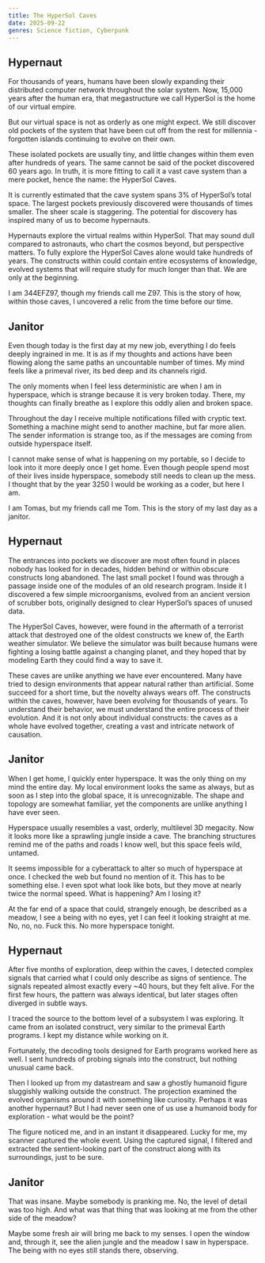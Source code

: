 ```yaml
---
title: The HyperSol Caves
date: 2025-09-22
genres: Science fiction, Cyberpunk
---
```


## Hypernaut

For thousands of years, humans have been slowly expanding their distributed computer network throughout the solar system. Now, 15,000 years after the human era, that megastructure we call HyperSol is the home of our virtual empire.

But our virtual space is not as orderly as one might expect. We still discover old pockets of the system that have been cut off from the rest for millennia - forgotten islands continuing to evolve on their own.

These isolated pockets are usually tiny, and little changes within them even after hundreds of years. The same cannot be said of the pocket discovered 60 years ago. In truth, it is more fitting to call it a vast cave system than a mere pocket, hence the name: the HyperSol Caves.

It is currently estimated that the cave system spans 3% of HyperSol’s total space. The largest pockets previously discovered were thousands of times smaller. The sheer scale is staggering. The potential for discovery has inspired many of us to become hypernauts.

Hypernauts explore the virtual realms within HyperSol. That may sound dull compared to astronauts, who chart the cosmos beyond, but perspective matters. To fully explore the HyperSol Caves alone would take hundreds of years. The constructs within could contain entire ecosystems of knowledge, evolved systems that will require study for much longer than that. We are only at the beginning.

I am 344EFZ97, though my friends call me Z97. This is the story of how, within those caves, I uncovered a relic from the time before our time.

## Janitor

Even though today is the first day at my new job, everything I do feels deeply ingrained in me. It is as if my thoughts and actions have been flowing along the same paths an uncountable number of times. My mind feels like a primeval river, its bed deep and its channels rigid.

The only moments when I feel less deterministic are when I am in hyperspace, which is strange because it is very broken today. There, my thoughts can finally breathe as I explore this oddly alien and broken space.

Throughout the day I receive multiple notifications filled with cryptic text. Something a machine might send to another machine, but far more alien. The sender information is strange too, as if the messages are coming from outside hyperspace itself.

I cannot make sense of what is happening on my portable, so I decide to look into it more deeply once I get home. Even though people spend most of their lives inside hyperspace, somebody still needs to clean up the mess. I thought that by the year 3250 I would be working as a coder, but here I am.

I am Tomas, but my friends call me Tom. This is the story of my last day as a janitor.

## Hypernaut

The entrances into pockets we discover are most often found in places nobody has looked for in decades, hidden behind or within obscure constructs long abandoned. The last small pocket I found was through a passage inside one of the modules of an old research program. Inside it I discovered a few simple microorganisms, evolved from an ancient version of scrubber bots, originally designed to clear HyperSol’s spaces of unused data.

The HyperSol Caves, however, were found in the aftermath of a terrorist attack that destroyed one of the oldest constructs we knew of, the Earth weather simulator. We believe the simulator was built because humans were fighting a losing battle against a changing planet, and they hoped that by modeling Earth they could find a way to save it.

These caves are unlike anything we have ever encountered. Many have tried to design environments that appear natural rather than artificial. Some succeed for a short time, but the novelty always wears off. The constructs within the caves, however, have been evolving for thousands of years. To understand their behavior, we must understand the entire process of their evolution. And it is not only about individual constructs: the caves as a whole have evolved together, creating a vast and intricate network of causation.

## Janitor

When I get home, I quickly enter hyperspace. It was the only thing on my mind the entire day. My local environment looks the same as always, but as soon as I step into the global space, it is unrecognizable. The shape and topology are somewhat familiar, yet the components are unlike anything I have ever seen.

Hyperspace usually resembles a vast, orderly, multilevel 3D megacity. Now it looks more like a sprawling jungle inside a cave. The branching structures remind me of the paths and roads I know well, but this space feels wild, untamed.

It seems impossible for a cyberattack to alter so much of hyperspace at once. I checked the web but found no mention of it. This has to be something else. I even spot what look like bots, but they move at nearly twice the normal speed. What is happening? Am I losing it?

At the far end of a space that could, strangely enough, be described as a meadow, I see a being with no eyes, yet I can feel it looking straight at me. No, no, no. Fuck this. No more hyperspace tonight.

## Hypernaut

After five months of exploration, deep within the caves, I detected complex signals that carried what I could only describe as signs of sentience. The signals repeated almost exactly every ~40 hours, but they felt alive. For the first few hours, the pattern was always identical, but later stages often diverged in subtle ways.

I traced the source to the bottom level of a subsystem I was exploring. It came from an isolated construct, very similar to the primeval Earth programs. I kept my distance while working on it.

Fortunately, the decoding tools designed for Earth programs worked here as well. I sent hundreds of probing signals into the construct, but nothing unusual came back.

Then I looked up from my datastream and saw a ghostly humanoid figure sluggishly walking outside the construct. The projection examined the evolved organisms around it with something like curiosity. Perhaps it was another hypernaut? But I had never seen one of us use a humanoid body for exploration - what would be the point?

The figure noticed me, and in an instant it disappeared. Lucky for me, my scanner captured the whole event. Using the captured signal, I filtered and extracted the sentient-looking part of the construct along with its surroundings, just to be sure.

## Janitor

That was insane. Maybe somebody is pranking me. No, the level of detail was too high. And what was that thing that was looking at me from the other side of the meadow?

Maybe some fresh air will bring me back to my senses. I open the window and, through it, see the alien jungle and the meadow I saw in hyperspace. The being with no eyes still stands there, observing.